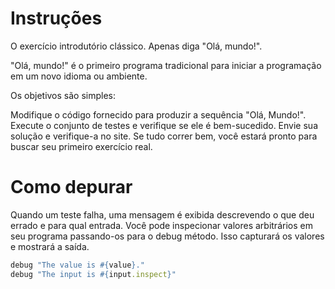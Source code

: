# Instruções
O exercício introdutório clássico. Apenas diga "Olá, mundo!".

"Olá, mundo!" é o primeiro programa tradicional para iniciar a programação em um novo idioma ou ambiente.

Os objetivos são simples:

Modifique o código fornecido para produzir a sequência "Olá, Mundo!".
Execute o conjunto de testes e verifique se ele é bem-sucedido.
Envie sua solução e verifique-a no site.
Se tudo correr bem, você estará pronto para buscar seu primeiro exercício real.

# Como depurar
Quando um teste falha, uma mensagem é exibida descrevendo o que deu errado e para qual entrada. Você pode inspecionar valores arbitrários em seu programa passando-os para o debug método. Isso capturará os valores e mostrará a saída.

``` ruby
debug "The value is #{value}."
debug "The input is #{input.inspect}"
```
